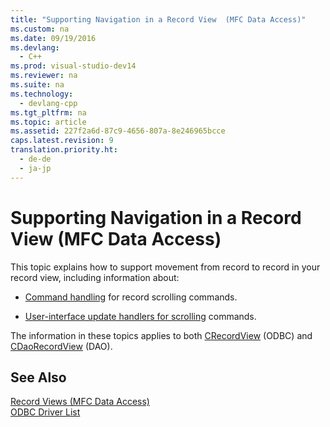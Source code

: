 ```yaml
---
title: "Supporting Navigation in a Record View  (MFC Data Access)"
ms.custom: na
ms.date: 09/19/2016
ms.devlang: 
  - C++
ms.prod: visual-studio-dev14
ms.reviewer: na
ms.suite: na
ms.technology: 
  - devlang-cpp
ms.tgt_pltfrm: na
ms.topic: article
ms.assetid: 227f2a6d-87c9-4656-807a-8e246965bcce
caps.latest.revision: 9
translation.priority.ht: 
  - de-de
  - ja-jp
---
```

# Supporting Navigation in a Record View  (MFC Data Access)
This topic explains how to support movement from record to record in your record view, including information about:  
  
-   [Command handling](../vs140/Command-Handlers-for-Record-Scrolling---MFC-Data-Access-.md) for record scrolling commands.  
  
-   [User-interface update handlers for scrolling](../vs140/User-Interface-Updating-for-Record-Views---MFC-Data-Access-.md) commands.  
  
 The information in these topics applies to both [CRecordView](../vs140/CRecordView-Class.md) (ODBC) and [CDaoRecordView](../vs140/CDaoRecordView-Class.md) (DAO).  
  
## See Also  
 [Record Views  (MFC Data Access)](../vs140/Record-Views---MFC-Data-Access-.md)   
 [ODBC Driver List](../vs140/ODBC-Driver-List.md)